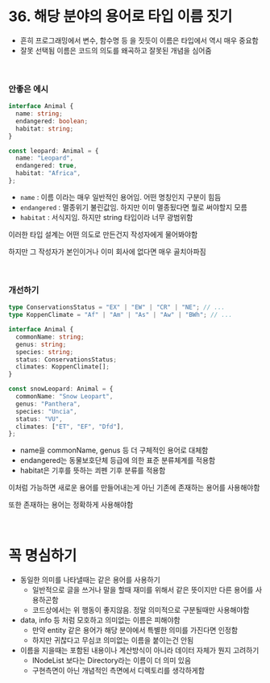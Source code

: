 # 36. 해당 분야의 용어로 타입 이름 짓기

- 흔히 프로그래밍에서 변수, 함수명 등 을 짓듯이 이름은 타입에서 역시 매우 중요함
- 잘못 선택됨 이름은 코드의 의도를 왜곡하고 잘못된 개념을 심어줌

<br/>

### 안좋은 에시

```ts
interface Animal {
  name: string;
  endangered: boolean;
  habitat: string;
}

const leopard: Animal = {
  name: "Leopard",
  endangered: true,
  habitat: "Africa",
};
```

- `name` : 이름 이라는 매우 일반적인 용어임. 어떤 명칭인지 구분이 힘듬
- `endangered` : 멸종위기 불린값임. 하지만 이미 멸종됬다면 뭘로 써야할지 모름
- `habitat` : 서식지임. 하지만 string 타입이라 너무 광범위함

이러한 타입 설계는 어떤 의도로 만든건지 작성자에게 물어봐야함

하지만 그 작성자가 본인이거나 이미 회사에 없다면 매우 골치아파짐

<br/>

### 개선하기

```ts
type ConservationsStatus = "EX" | "EW" | "CR" | "NE"; // ...
type KoppenClimate = "Af" | "Am" | "As" | "Aw" | "BWh"; // ...

interface Animal {
  commonName: string;
  genus: string;
  species: string;
  status: ConservationsStatus;
  climates: KoppenClimate[];
}

const snowLeopard: Animal = {
  commonName: "Snow Leopart",
  genus: "Panthera",
  species: "Uncia",
  status: "VU",
  climates: ["ET", "EF", "Dfd"],
};
```

- name을 commonName, genus 등 더 구체적인 용어로 대체함
- endangered는 동물보호단체 등급에 의한 표준 분류체계를 적용함
- habitat은 기후를 뜻하는 쾨펜 기후 분류를 적용함

이처럼 가능하면 새로운 용어를 만들어내는게 아닌 기존에 존재하는 용어를 사용해야함

또한 존재하는 용어는 정확하게 사용해야함

<br/>

# 꼭 명심하기

- 동일한 의미를 나타낼때는 같은 용어를 사용하기
  - 일반적으로 글을 쓰거나 말을 할때 재미를 위해서 같은 뜻이지만 다른 용어를 사용하곤함
  - 코드상에서는 위 행동이 좋지않음. 정말 의미적으로 구분될때만 사용해야함
- data, info 등 처럼 모호하고 의미없는 이름은 피해야함
  - 만약 entity 같은 용어가 해당 분야에서 특별한 의미를 가진다면 인정함
  - 하지만 귀찮다고 무심코 의미없는 이름을 붙이는건 안됨
- 이름을 지을때는 포함된 내용이나 계산방식이 아니라 데이터 자체가 뭔지 고려하기
  - INodeList 보다는 Directory라는 이름이 더 의미 있음
  - 구현측면이 아닌 개념적인 측면에서 디렉토리를 생각하게함
